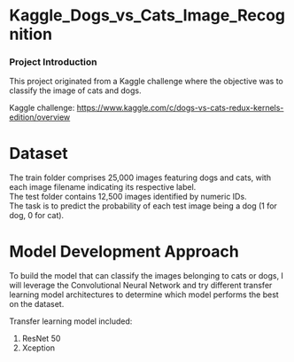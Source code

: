 # Kaggle_Dogs_vs_Cats_Image_Recognition

### Project Introduction
This project originated from a Kaggle challenge where the objective was to classify the image of cats and dogs. 

Kaggle challenge: https://www.kaggle.com/c/dogs-vs-cats-redux-kernels-edition/overview

# Dataset
The train folder comprises 25,000 images featuring dogs and cats, with each image filename indicating its respective label. \
The test folder contains 12,500 images identified by numeric IDs.   \
The task is to predict the probability of each test image being a dog (1 for dog, 0 for cat).

# Model Development Approach
To build the model that can classify the images belonging to cats or dogs, I will leverage the Convolutional Neural Network and try different transfer learning model architectures to determine which model performs the best on the dataset.

Transfer learning model included:
1. ResNet 50
2. Xception
